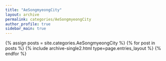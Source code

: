 ```yaml
---
title: "AeSongmyeongCity"
layout: archive
permalink: categories/AeSongmyeongCity
author_profile: true
sidebar_main: true
---
```


{% assign posts = site.categories.AeSongmyeongCity %}
{% for post in posts %} {% include archive-single2.html type=page.entries_layout %} {% endfor %}